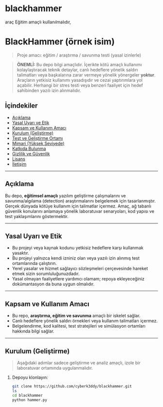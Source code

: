 # blackhammer
araç Eğitim amaçlı kullanılmalıdır, 

# BlackHammer (örnek isim)

> Proje amacı: eğitim / araştırma / savunma testi (yasal izinlerle)

> **ÖNEMLİ:** Bu depo bilgi amaçlıdır. İçerikte kötü amaçlı kullanımı kolaylaştıracak teknik detaylar, canlı hedeflere yönelik saldırı talimatları veya başkalarına zarar vermeye yönelik yönergeler **yoktur**. Araçların yetkisiz kullanımı yasadışıdır ve cezai yaptırımlara yol açabilir. Herhangi bir stres testi veya benzeri faaliyet için hedef sahibinden yazılı izin alınmalıdır.

## İçindekiler
- [Açıklama](#açıklama)
- [Yasal Uyarı ve Etik](#yasal-uyarı-ve-etik)
- [Kapsam ve Kullanım Amacı](#kapsam-ve-kullanım-amacı)
- [Kurulum (Geliştirme)](#kurulum-geliştirme)
- [Test ve Geliştirme Ortamı](#test-ve-geliştirme-ortamı)
- [Mimari (Yüksek Seviyede)](#mimari-yüksek-seviyede)
- [Katkıda Bulunma](#katkıda-bulunma)
- [Gizlilik ve Güvenlik](#gizlilik-ve-güvenlik)
- [Lisans](#lisans)
- [İletişim](#iletişim)

---

## Açıklama
Bu depo, **eğitimsel amaçlı** yazılım geliştirme çalışmalarını ve savunma/algılama (detection) araştırmalarını belgelemek için tasarlanmıştır. Gerçek dünyada kötüye kullanım için talimatlar içermez. Amaç, ağ tabanlı güvenlik konularını anlamaya yönelik laboratuvar senaryoları, kod yapısı ve test yaklaşımlarını göstermektir.

---

## Yasal Uyarı ve Etik
- Bu projeyi veya kaynak kodunu yetkisiz hedeflere karşı kullanmak yasaktır.
- Bu projeyi yalnızca kendi izniniz olan veya yazılı izin alınmış test ortamlarında çalıştırın.
- Yerel yasalar ve hizmet sağlayıcı sözleşmeleri çerçevesinde hareket etmek sizin sorumluluğunuzdadır.
- Yasal olmayan faaliyetlere yardımcı olamam; repoya ekleyeceğiniz dokümantasyon da buna uygun olmalıdır.

---

## Kapsam ve Kullanım Amacı
- Bu repo, **araştırma, eğitim ve savunma** amaçlı bir iskelet sağlar.
- Canlı hedeflere yönelik saldırı örnekleri veya kullanım talimatları içermez.
- Belgelendirme, kod kalitesi, test stratejileri ve simülasyon ortamları hakkında bilgi sağlar.

---

## Kurulum (Geliştirme)
> Aşağıdaki adımlar sadece geliştirme ve analiz amaçlı, izole bir laboratuvar ortamında uygulanmalıdır.

1. Depoyu klonlayın:
   ```bash
   git clone https://github.com/cyberk3ddy/blackhammer.git
   ls
   cd blackhammer
   python hammer.py
